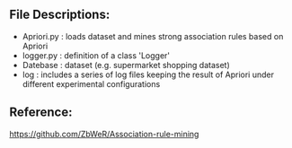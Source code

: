 ## File Descriptions:
- Apriori.py : loads dataset and mines strong association rules based on Apriori  
- logger.py : definition of a class 'Logger'  
- Datebase : dataset (e.g. supermarket shopping dataset)  
- log : includes a series of log files keeping the result of Apriori under different experimental configurations  

## Reference:
https://github.com/ZbWeR/Association-rule-mining  
